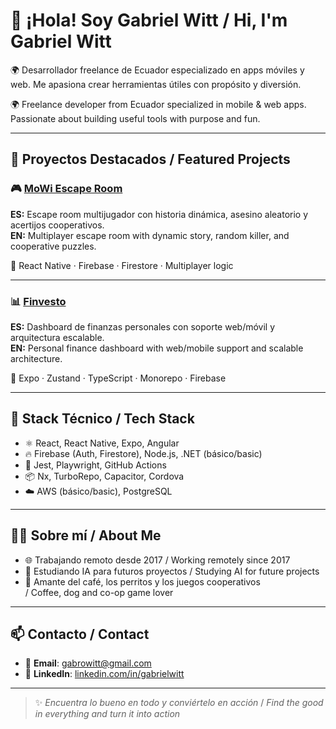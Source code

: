 <!--
**GabrielWitt/GabrielWitt** is a ✨ _special_ ✨ repository because its `README.md` (this file) appears on your GitHub profile.

Here are some ideas to get you started:

- 🔭 I’m currently working on ...
- 🌱 I’m currently learning ...
- 👯 I’m looking to collaborate on ...
- 🤔 I’m looking for help with ...
- 💬 Ask me about ...
- 📫 How to reach me: ...
- 😄 Pronouns: ...
- ⚡ Fun fact: ...
-->
# 👋 ¡Hola! Soy Gabriel Witt / Hi, I'm Gabriel Witt

🌍 Desarrollador freelance de Ecuador especializado en apps móviles y web. Me apasiona crear herramientas útiles con propósito y diversión.

🌍 Freelance developer from Ecuador specialized in mobile & web apps. Passionate about building useful tools with purpose and fun.

---

## 🚀 Proyectos Destacados / Featured Projects

### 🎮 [MoWi Escape Room](https://github.com/GabrielWitt/mowi-escape-room)
**ES:** Escape room multijugador con historia dinámica, asesino aleatorio y acertijos cooperativos.  
**EN:** Multiplayer escape room with dynamic story, random killer, and cooperative puzzles.  

🧠 React Native · Firebase · Firestore · Multiplayer logic

---

### 📊 [Finvesto](https://github.com/GabrielWitt/finvesto)
**ES:** Dashboard de finanzas personales con soporte web/móvil y arquitectura escalable.  
**EN:** Personal finance dashboard with web/mobile support and scalable architecture.  

💼 Expo · Zustand · TypeScript · Monorepo · Firebase

---
<!--
### 🎥 [MoWi Family Vlogs](https://www.youtube.com/@MoWiFamilyVlogs)
**ES:** Canal de retos, viajes y vida real con mi princesa ❤️  
**EN:** Channel of challenges, travel and real life with my princess ❤️  

📺 YouTube · Video editing · Storytelling · Fun

---
-->

## 🧰 Stack Técnico / Tech Stack

- ⚛️ React, React Native, Expo, Angular
- 🔥 Firebase (Auth, Firestore), Node.js, .NET (básico/basic)
- 🧪 Jest, Playwright, GitHub Actions
- 📦 Nx, TurboRepo, Capacitor, Cordova
- ☁️ AWS (básico/basic), PostgreSQL

---
## 👨‍💻 Sobre mí / About Me

- 🌐 Trabajando remoto desde 2017 / Working remotely since 2017
- 🧠 Estudiando IA para futuros proyectos / Studying AI for future projects
- 🐶 Amante del café, los perritos y los juegos cooperativos  
  / Coffee, dog and co-op game lover

---

## 📫 Contacto / Contact

- 📧 **Email**: gabrowitt@gmail.com  
- 💼 **LinkedIn**: [linkedin.com/in/gabrielwitt](https://www.linkedin.com/in/gabrielwitt)  
<!-- 
- 📹 **YouTube**: [MoWi Family Vlogs](https://www.youtube.com/@MoWiFamilyVlogs) -->

---

> ✨ _Encuentra lo bueno en todo y conviértelo en acción_ / _Find the good in everything and turn it into action_

